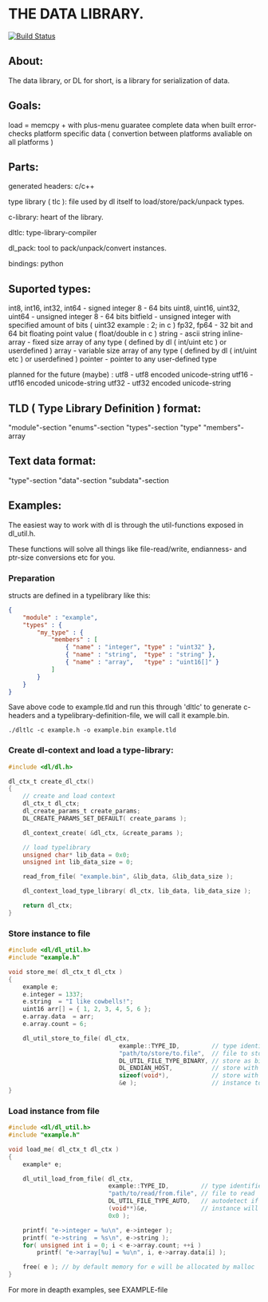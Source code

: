 # THE DATA LIBRARY.

[![Build Status](https://travis-ci.org/wc-duck/datalibrary.svg)](https://travis-ci.org/wc-duck/datalibrary)

## About:
The data library, or DL for short, is a library for serialization of data.

## Goals:
load = memcpy + with plus-menu
guaratee complete data when built
error-checks
platform specific data ( convertion between platforms avaliable on all platforms )

## Parts:

generated headers:
	c/c++

type library ( tlc ):
	file used by dl itself to load/store/pack/unpack types.

c-library:
	heart of the library.

dltlc:
	type-library-compiler

dl_pack:
	tool to pack/unpack/convert instances.

bindings:
	python

## Suported types:
int8, int16, int32, int64     - signed integer 8 - 64 bits
uint8, uint16, uint32, uint64 - unsigned integer 8 - 64 bits
bitfield                      - unsigned integer with specified amount of bits ( uint32 example : 2; in c )
fp32, fp64                    - 32 bit and 64 bit floating point value ( float/double in c )
string                        - ascii string
inline-array                  - fixed size array of any type ( defined by dl ( int/uint etc ) or userdefined )
array                         - variable size array of any type ( defined by dl ( int/uint etc ) or userdefined )
pointer                       - pointer to any user-defined type 

planned for the future (maybe) :
utf8                          - utf8 encoded unicode-string
utf16                         - utf16 encoded unicode-string
utf32                         - utf32 encoded unicode-string

## TLD ( Type Library Definition ) format:
"module"-section
"enums"-section
"types"-section
	"type"
		"members"-array
						

## Text data format:
"type"-section
"data"-section
"subdata"-section

## Examples:

The easiest way to work with dl is through the util-functions exposed in dl_util.h.

These functions will solve all things like file-read/write, endianness- and ptr-size conversions etc for you.

### Preparation

structs are defined in a typelibrary like this:

```json
{
	"module" : "example",
	"types" : {
		"my_type" : {
			"members" : [
				{ "name" : "integer", "type" : "uint32" },
				{ "name" : "string",  "type" : "string" },
				{ "name" : "array",   "type" : "uint16[]" }
			]
		}
	}
}
```

Save above code to example.tld and run this through 'dltlc' to generate c-headers and
a typelibrary-definition-file, we will call it example.bin.

```
./dltlc -c example.h -o example.bin example.tld
```

### Create dl-context and load a type-library:

```c
#include <dl/dl.h>

dl_ctx_t create_dl_ctx()
{
	// create and load context
	dl_ctx_t dl_ctx;
	dl_create_params_t create_params;
	DL_CREATE_PARAMS_SET_DEFAULT( create_params );

	dl_context_create( &dl_ctx, &create_params );

	// load typelibrary
	unsigned char* lib_data = 0x0;
	unsigned int lib_data_size = 0;

	read_from_file( "example.bin", &lib_data, &lib_data_size );

	dl_context_load_type_library( dl_ctx, lib_data, lib_data_size );

	return dl_ctx;
}
```

### Store instance to file

```c
#include <dl/dl_util.h>
#include "example.h"

void store_me( dl_ctx_t dl_ctx )
{
	example e;
	e.integer = 1337;
	e.string  = "I like cowbells!";
	uint16 arr[] = { 1, 2, 3, 4, 5, 6 };
	e.array.data  = arr;
	e.array.count = 6;

	dl_util_store_to_file( dl_ctx,
						       example::TYPE_ID,         // type identifier for example-type
						       "path/to/store/to.file",  // file to store to
						       DL_UTIL_FILE_TYPE_BINARY, // store as binary file
						       DL_ENDIAN_HOST,           // store with endian of this system
						       sizeof(void*),            // store with pointer-size of this system
						       &e );                     // instance to store
}
```

### Load instance from file

```c
#include <dl/dl_util.h>
#include "example.h"

void load_me( dl_ctx_t dl_ctx )
{
	example* e;

	dl_util_load_from_file( dl_ctx,
							example::TYPE_ID,         // type identifier for example-type
							"path/to/read/from.file", // file to read
							DL_UTIL_FILE_TYPE_AUTO,   // autodetect if file is binary or text
							(void**)&e,               // instance will be returned here
							0x0 );

	printf( "e->integer = %u\n", e->integer );
	printf( "e->string  = %s\n", e->string );
	for( unsigned int i = 0; i < e->array.count; ++i )
		printf( "e->array[%u] = %u\n", i, e->array.data[i] );

	free( e ); // by default memory for e will be allocated by malloc
}
```

For more in deapth examples, see EXAMPLE-file
